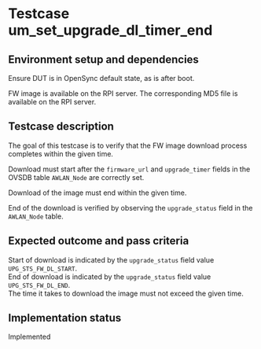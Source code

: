 # Testcase um_set_upgrade_dl_timer_end

## Environment setup and dependencies

Ensure DUT is in OpenSync default state, as is after boot.

FW image is available on the RPI server. The corresponding MD5 file is available on the RPI server.

## Testcase description

The goal of this testcase is to verify that the FW image download process completes within the given time.

Download must start after the `firmware_url` and `upgrade_timer` fields in the OVSDB table `AWLAN_Node` are correctly
set.

Download of the image must end within the given time.

End of the download is verified by observing the `upgrade_status` field in the `AWLAN_Node` table.

## Expected outcome and pass criteria

Start of download is indicated by the `upgrade_status` field value `UPG_STS_FW_DL_START`.\
End of download is indicated
by the `upgrade_status` field value `UPG_STS_FW_DL_END`.\
The time it takes to download the image must not exceed the
given time.

## Implementation status

Implemented
